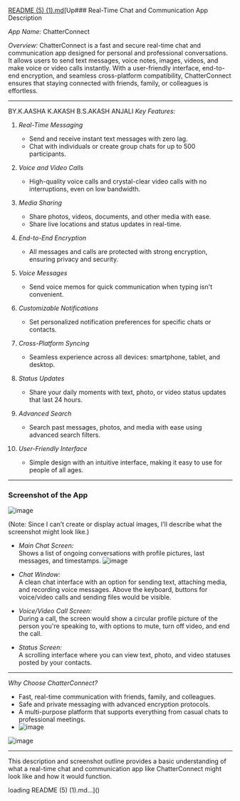 [README (5) (1).md](https://github.com/user-attachments/files/17848632/README.5.1.md)[Up### Real-Time Chat and Communication App Description

*App Name:* ChatterConnect

*Overview:*
ChatterConnect is a fast and secure real-time chat and communication app designed for personal and professional conversations. It allows users to send text messages, voice notes, images, videos, and make voice or video calls instantly. With a user-friendly interface, end-to-end encryption, and seamless cross-platform compatibility, ChatterConnect ensures that staying connected with friends, family, or colleagues is effortless.

---
BY.K.AASHA K.AKASH B.S.AKASH ANJALI
*Key Features:*

1. *Real-Time Messaging*  
   - Send and receive instant text messages with zero lag.
   - Chat with individuals or create group chats for up to 500 participants.

2. *Voice and Video Calls*  
   - High-quality voice calls and crystal-clear video calls with no interruptions, even on low bandwidth.

3. *Media Sharing*  
   - Share photos, videos, documents, and other media with ease.
   - Share live locations and status updates in real-time.

4. *End-to-End Encryption*  
   - All messages and calls are protected with strong encryption, ensuring privacy and security.

5. *Voice Messages*  
   - Send voice memos for quick communication when typing isn't convenient.

6. *Customizable Notifications*  
   - Set personalized notification preferences for specific chats or contacts.

7. *Cross-Platform Syncing*  
   - Seamless experience across all devices: smartphone, tablet, and desktop.

8. *Status Updates*  
   - Share your daily moments with text, photo, or video status updates that last 24 hours.

9. *Advanced Search*  
   - Search past messages, photos, and media with ease using advanced search filters.

10. *User-Friendly Interface*  
    - Simple design with an intuitive interface, making it easy to use for people of all ages.

---

### Screenshot of the App
![image](https://github.com/user-attachments/assets/c799f192-0d99-43f7-b15c-9a581e5cec40)


(Note: Since I can’t create or display actual images, I’ll describe what the screenshot might look like.)

- *Main Chat Screen:*  
  Shows a list of ongoing conversations with profile pictures, last messages, and timestamps.
  ![image](https://github.com/user-attachments/assets/3ea11e53-5de5-4d33-8b75-64be4d942165)

  
- *Chat Window:*  
  A clean chat interface with an option for sending text, attaching media, and recording voice messages. Above the keyboard, buttons for voice/video calls and sending files would be visible.

- *Voice/Video Call Screen:*  
  During a call, the screen would show a circular profile picture of the person you're speaking to, with options to mute, turn off video, and end the call.

- *Status Screen:*  
  A scrolling interface where you can view text, photo, and video statuses posted by your contacts.

---

*Why Choose ChatterConnect?*  
- Fast, real-time communication with friends, family, and colleagues.
- Safe and private messaging with advanced encryption protocols.
- A multi-purpose platform that supports everything from casual chats to professional meetings.
- ![image](https://github.com/user-attachments/assets/62fe6a2b-38c6-44fe-8908-2839f9e721ae)

![image](https://github.com/user-attachments/assets/3c843887-5874-4bc9-b203-5b3e2b21fad4)

---

This description and screenshot outline provides a basic understanding of what a real-time chat and communication app like ChatterConnect might look like and how it would function.






















loading README (5) (1).md…]()
